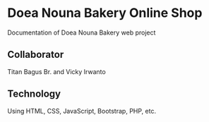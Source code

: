 # Doea Nouna Bakery Online Shop
Documentation of Doea Nouna Bakery web project

## Collaborator
Titan Bagus Br. and Vicky Irwanto

## Technology
Using HTML, CSS, JavaScript, Bootstrap, PHP, etc.
